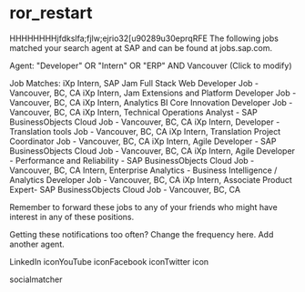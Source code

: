 # ror_restart

HHHHHHHHjfdkslfa;fjlw;ejrio32[u90289u30eprqRFE
The following jobs matched your search agent at SAP and can be found at jobs.sap.com.

Agent:
"Developer" OR "Intern" OR "ERP" AND Vancouver
(Click to modify)

Job Matches:
iXp Intern, SAP Jam Full Stack Web Developer Job - Vancouver, BC, CA
iXp Intern, Jam Extensions and Platform Developer Job - Vancouver, BC, CA
iXp Intern, Analytics BI Core Innovation Developer Job - Vancouver, BC, CA
iXp Intern, Technical Operations Analyst - SAP BusinessObjects Cloud Job - Vancouver, BC, CA
iXp Intern, Developer - Translation tools Job - Vancouver, BC, CA
iXp Intern, Translation Project Coordinator Job - Vancouver, BC, CA
iXp Intern, Agile Developer - SAP BusinessObjects Cloud Job - Vancouver, BC, CA
iXp Intern, Agile Developer - Performance and Reliability - SAP BusinessObjects Cloud Job - Vancouver, BC, CA
Intern, Enterprise Analytics - Business Intelligence / Analytics Developer Job - Vancouver, BC, CA
iXp Intern, Associate Product Expert- SAP BusinessObjects Cloud Job - Vancouver, BC, CA


Remember to forward these jobs to any of your friends who might have interest in any of these positions.

Getting these notifications too often?
Change the frequency here.
Add another agent.

LinkedIn iconYouTube iconFacebook iconTwitter icon

socialmatcher
